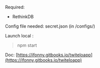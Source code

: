 Required: 
- RethinkDB

Config file needed: secret.json (in /configs/)

Launch local : 
> npm start

Doc: [https://ifonny.gitbooks.io/twiteloapp](https://ifonny.gitbooks.io/twiteloapp)